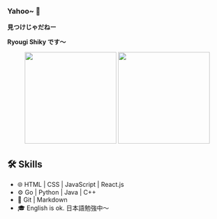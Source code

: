 <!--
**ryougi-shiky/ryougi-shiky** is a ✨ _special_ ✨ repository because its `README.md` (this file) appears on your GitHub profile.

Here are some ideas to get you started:

- 🔭 I’m currently working on ...
- 🌱 I’m currently learning ...
- 👯 I’m looking to collaborate on ...
- 🤔 I’m looking for help with ...
- 💬 Ask me about ...
- 📫 How to reach me: ...
- 😄 Pronouns: ...
- ⚡ Fun fact: ...
-->

### Yahoo~ 👋 

**見つけじゃだねー**

**Ryougi Shiky です〜**

<div align=center>
  <span> </span>
  <img height="210px" src="https://github-readme-stats.vercel.app/api?username=ryougi-shiky&theme=buefy" />
  <span> </span>
  <img height="210px" src="https://github-readme-stats.vercel.app/api/top-langs/?username=ryougi-shiky&hide=javascript,Jupyter%20Notebook&layout=compact&langs_count=8&theme=flag-india" />
  <span> </span>
</div>

<!--
<table border="0">
  <tr>
    <td><img src="https://github-readme-stats.vercel.app/api?username=ryougi-shiky&theme=buefy" /></td>
    <td><img src="https://github-readme-stats.vercel.app/api/top-langs/?username=ryougi-shiky&hide=javascript,Jupyter%20Notebook&layout=compact&langs_count=8&theme=flag-india" /></td>
  </tr>
</table>

| | |
|:-:|:-:|
| ![](https://github-readme-stats.vercel.app/api?username=ryougi-shiky&theme=buefy) | ![](https://github-readme-stats.vercel.app/api/top-langs/?username=ryougi-shiky&hide=javascript,Jupyter%20Notebook&layout=compact&langs_count=8&theme=flag-india) |
-->


## 🛠 Skills
- 🌐 HTML | CSS | JavaScript | React.js
- ⚙️ Go | Python | Java | C++
- 🔧 Git | Markdown
- 🎓 English is ok. 日本語勉強中〜


